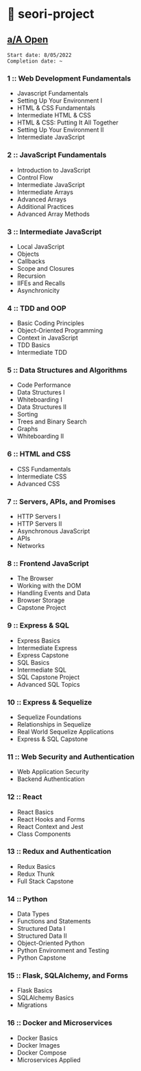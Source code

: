 # 📁 seori-project

## [a/A Open](https://my.appacademy.io/) 

```
Start date: 8/05/2022
Completion date: ~
```
### 1 :: Web Development Fundamentals

- Javascript Fundamentals 
- Setting Up Your Environment I
- HTML & CSS Fundamentals 
- Intermediate HTML & CSS
- HTML & CSS: Putting It All Together
- Setting Up Your Environment II
- Intermediate JavaScript

### 2 :: JavaScript Fundamentals
- Introduction to JavaScript
- Control Flow
- Intermediate JavaScript
- Intermediate Arrays
- Advanced Arrays
- Additional Practices
- Advanced Array Methods

### 3 :: Intermediate JavaScript
- Local JavaScript
- Objects
- Callbacks
- Scope and Closures
- Recursion
- IIFEs and Recalls
- Asynchronicity

### 4 :: TDD and OOP
- Basic Coding Principles
- Object-Oriented Programming
- Context in JavaScript
- TDD Basics
- Intermediate TDD

### 5 :: Data Structures and Algorithms
- Code Performance
- Data Structures I
- Whiteboarding I
- Data Structures II
- Sorting
- Trees and Binary Search 
- Graphs 
- Whiteboarding II 

### 6 :: HTML and CSS 
- CSS Fundamentals
- Intermediate CSS
- Advanced CSS

### 7 :: Servers, APIs, and Promises
- HTTP Servers I 
- HTTP Servers II 
- Asynchronous JavaScript
- APIs
- Networks

### 8 :: Frontend JavaScript
- The Browser 
- Working with the DOM
- Handling Events and Data
- Browser Storage
- Capstone Project

### 9 :: Express & SQL 
- Express Basics 
- Intermediate Express
- Express Capstone 
- SQL Basics 
- Intermediate SQL 
- SQL Capstone Project 
- Advanced SQL Topics 

### 10 :: Express & Sequelize 
- Sequelize Foundations
- Relationships in Sequelize
- Real World Sequelize Applications
- Express & SQL Capstone

### 11 :: Web Security and Authentication
- Web Application Security
- Backend Authentication

### 12 :: React 
- React Basics
- React Hooks and Forms
- React Context and Jest
- Class Components

### 13 :: Redux and Authentication 
- Redux Basics 
- Redux Thunk
- Full Stack Capstone

### 14 :: Python
- Data Types
- Functions and Statements
- Structured Data I 
- Structured Data II
- Object-Oriented Python
- Python Environment and Testing
- Python Capstone

### 15 :: Flask, SQLAlchemy, and Forms
- Flask Basics 
- SQLAlchemy Basics 
- Migrations

### 16 :: Docker and Microservices
- Docker Basics 
- Docker Images 
- Docker Compose
- Microservices Applied



